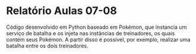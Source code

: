 # Relatório Aulas 07-08

Código desenvolvido em Python baseado em Pokémon, que instancia um serviço de batalha e os injeta nas instâncias de treinadores, os quais contém seus Pokémon. A partir disso é possível, por exemplo, realizar uma batalha entre os dois treinadores.
